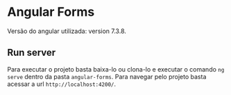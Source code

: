 # Angular Forms

Versão do angular utilizada: version 7.3.8.

## Run server

Para executar o projeto basta baixa-lo ou clona-lo e executar o comando `ng serve` dentro da pasta `angular-forms`. Para navegar pelo projeto basta acessar a url `http://localhost:4200/`.
